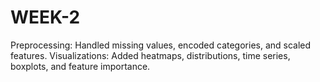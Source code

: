 # WEEK-2
Preprocessing: Handled missing values, encoded categories, and scaled features. Visualizations: Added heatmaps, distributions, time series, boxplots, and feature importance.
